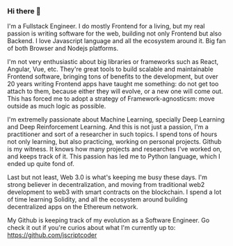 ### Hi there 👋

I'm a Fullstack Engineer. I do mostly Frontend for a living, but my real passion is writing software for the web, building not only Frontend but also Backend. I love Javascript language and all the ecosystem around it. Big fan of both Browser and Nodejs platforms.

I'm not very enthusiastic about big libraries or frameworks such as React, Angular, Vue, etc. They're great tools to build scalable and maintainable Frontend software, bringing tons of benefits to the development, but over 20 years writing Frontend apps have taught me something: do not get too attach to them, because either they will evolve, or a new one will come out. This has forced me to adopt a strategy of Framework-agnosticsm: move outside as much logic as possible.

I'm extremelly passionate about Machine Learning, specially Deep Learning and Deep Reinforcement Learning. And this is not just a passion, I'm a practitioner and sort of a researcher in such topics. I spend tons of hours not only learning, but also practicing, working on personal projects. Github is my witness. It knows how many projects and researches I've worked on, and keeps track of it. This passion has led me to Python language, which I ended up quite fond of.

Last but not least, Web 3.0 is what's keeping me busy these days. I'm strong believer in decentralization, and moving from traditional web2 development to web3 with smart contracts on the blockchain. I spend a lot of time learning Solidity, and all the ecosystem around building decentralized apps on the Ethereum network.

My Github is keeping track of my evolution as a Software Engineer. Go check it out if you're curios about what I'm currently up to: https://github.com/jscriptcoder
